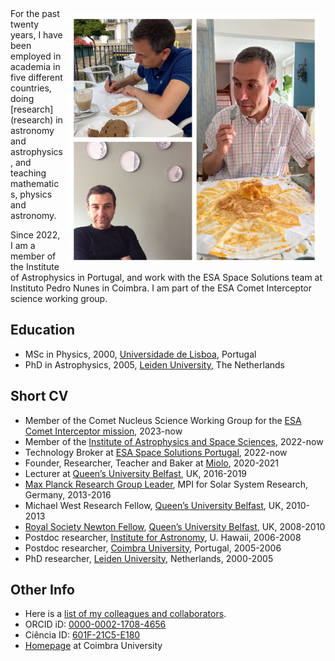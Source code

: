 
<img style="padding: 10px;" src="figs/Pedro.jpeg" width=400 align="right"/>
For the past twenty years, I have been employed in academia in five different countries, doing [research](research) in astronomy and astrophysics, and teaching mathematics, physics and astronomy.

Since 2022, I am a member of the Institute of Astrophysics in Portugal, and work with the ESA Space Solutions team at Instituto Pedro Nunes in Coimbra. I am part of the ESA Comet Interceptor science working group.

## Education

- MSc in Physics, 2000, [Universidade de Lisboa](https://ciencias.ulisboa.pt/), Portugal
- PhD in Astrophysics, 2005, [Leiden University]([url](http://www.leidenuniv.nl/)http://www.leidenuniv.nl/), The Netherlands

## Short CV

- Member of the Comet Nucleus Science Working Group for the [ESA Comet Interceptor mission](https://www.cosmos.esa.int/web/comet-interceptor/home), 2023-now
- Member of the [Institute of Astrophysics and Space Sciences](http://www.iastro.pt/), 2022-now
- Technology Broker at [ESA Space Solutions Portugal](https://space.ipn.pt/), 2022-now
- Founder, Researcher, Teacher and Baker at [Miolo](https://miolo.nl/), 2020-2021
- Lecturer at [Queen’s University Belfast](http://www.qub.ac.uk/), UK, 2016-2019
- [Max Planck Research Group Leader](http://www.mpg.de/max_planck_research_groups), MPI for Solar System Research, Germany, 2013-2016
- Michael West Research Fellow, [Queen’s University Belfast](http://www.qub.ac.uk/), UK, 2010-2013
- [Royal Society Newton Fellow](http://royalsociety.org/grants/schemes/newton-international/), [Queen’s University Belfast](http://www.qub.ac.uk/), UK, 2008-2010
- Postdoc researcher, [Institute for Astronomy](http://www.ifa.hawaii.edu/), U. Hawaii, 2006-2008
- Postdoc researcher, [Coimbra University](http://www.uc.pt/fctuc/dmat), Portugal, 2005-2006
- PhD researcher, [Leiden University](https://www.universiteitleiden.nl/en/science/astronomy), Netherlands, 2000-2005

## Other Info
- Here is a [list of my colleagues and collaborators](colleagues).
- ORCID iD: [0000-0002-1708-4656](https://orcid.org/0000-0002-1708-4656)
- Ciência ID: [601F-21C5-E180](https://www.cienciavitae.pt/portal/601F-21C5-E180)
- [Homepage](http://staff.uc.pt/uc47883) at Coimbra University


<!-- Note: Our house in Portugal is for sale. [Check the photos and other info here](house-for-sale). -->
